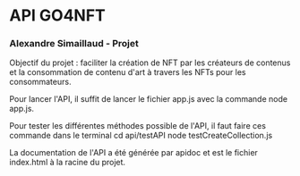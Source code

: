 # API GO4NFT #

### Alexandre Simaillaud - Projet ###

Objectif du projet : faciliter la création de NFT par les créateurs de contenus et la consommation de contenu d'art à travers les NFTs pour les consommateurs.

Pour lancer l'API, il suffit de lancer le fichier app.js avec la commande node app.js.

Pour tester les différentes méthodes possible de l'API, il faut faire ces commande dans le terminal
cd api/testAPI
node testCreateCollection.js 

La documentation de l'API a été générée par apidoc et est le fichier index.html à la racine du projet.